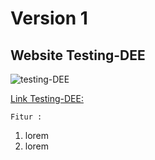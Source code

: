 # Version 1 
## Website Testing-DEE
![testing-DEE](https://github.com/user-attachments/assets/3f150d75-df5d-4ce1-9a06-8aa9325e23aa)

[Link Testing-DEE: ](https://localhost:8080)

`Fitur :`
1. lorem
2. lorem
